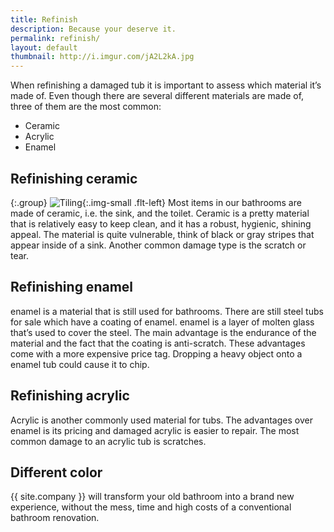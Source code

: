 ```yaml
---
title: Refinish
description: Because your deserve it.
permalink: refinish/
layout: default
thumbnail: http://i.imgur.com/jA2L2kA.jpg
---
```


When refinishing a damaged tub it is important to assess which material it’s made of. Even though there are several different materials are made of, three of them are the most common:

+ Ceramic
+ Acrylic
+ Enamel

## Refinishing ceramic

{:.group}
![Tiling](http://i.imgur.com/81emCoc.jpg "Tiling"){:.img-small .flt-left}
Most items in our bathrooms are made of ceramic, i.e. the sink, and the toilet. Ceramic is a pretty material that is relatively easy to keep clean, and it has a robust, hygienic, shining appeal. The material is quite vulnerable, think of black or gray stripes that appear inside of a sink. Another common damage type is the scratch or tear.

## Refinishing enamel

enamel is a material that is still used for bathrooms. There are still steel tubs for sale which have a coating of enamel. enamel is a layer of molten glass that’s used to cover the steel. The main advantage is the endurance of the material and the fact that the coating is anti-scratch. These advantages come with a more expensive price tag. Dropping a heavy object onto a enamel tub could cause it to chip.

## Refinishing acrylic

Acrylic is another commonly used material for tubs. The advantages over enamel is its pricing and damaged acrylic is easier to repair.
The most common damage to an acrylic tub is scratches.

## Different color
{{ site.company }} will transform your old bathroom into a brand new experience, without the mess, time and high costs of a conventional bathroom renovation.